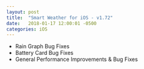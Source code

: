 ```yaml
---
layout: post
title:  "Smart Weather for iOS - v1.72"
date:   2018-01-17 12:00:01 -0500
categories: iOS
---
```


 - Rain Graph Bug Fixes
 - Battery Card Bug Fixes
 - General Performance Improvements & Bug Fixes
